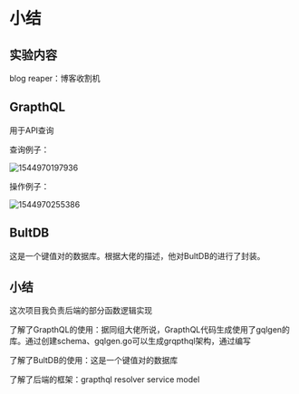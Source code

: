 # 小结

## 实验内容

blog reaper：博客收割机

## GrapthQL

用于API查询

查询例子：

![1544970197936](C:\Users\DELL\AppData\Roaming\Typora\typora-user-images\1544970197936.png)

操作例子：

![1544970255386](C:\Users\DELL\AppData\Roaming\Typora\typora-user-images\1544970255386.png)

## BultDB

这是一个键值对的数据库。根据大佬的描述，他对BultDB的进行了封装。

## 小结

这次项目我负责后端的部分函数逻辑实现

了解了GrapthQL的使用：据同组大佬所说，GrapthQL代码生成使用了gqlgen的库。通过创建schema、gqlgen.go可以生成grqpthql架构，通过编写

了解了BultDB的使用：这是一个键值对的数据库

了解了后端的框架：grapthql resolver service model

